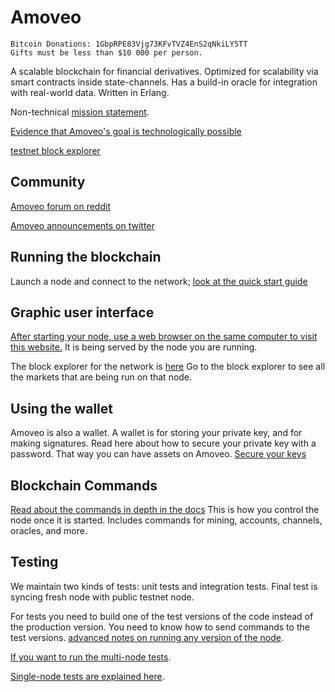 Amoveo
==========

```
Bitcoin Donations: 1GbpRPE83Vjg73KFvTVZ4EnS2qNkiLY5TT
Gifts must be less than $10 000 per person.
```

A scalable blockchain for financial derivatives.
Optimized for scalability via smart contracts inside state-channels.
Has a build-in oracle for integration with real-world data.
Written in Erlang.

Non-technical [mission statement](docs/mission_statement.md).

[Evidence that Amoveo's goal is technologically possible](docs/design/limit_order_in_channel.md)

[testnet block explorer](http://146.185.142.103:8080/explorer.html)

## Community

[Amoveo forum on reddit](https://www.reddit.com/r/Amoveo/)

[Amoveo announcements on twitter](https://twitter.com/zack_bitcoin)


## Running the blockchain

Launch a node and connect to the network; [look at the quick start guide](docs/getting-started/turn_it_on.md)


## Graphic user interface

[After starting your node, use a web browser on the same computer to visit this website.](http://localhost:8081/login.html)
It is being served by the node you are running.

The block explorer for the network is [here](http://146.185.142.103:8080/explorer.html)
Go to the block explorer to see all the markets that are being run on that node.


## Using the wallet

Amoveo is also a wallet. A wallet is for storing your private key, and for making signatures.
Read here about how to secure your private key with a password. That way you can have assets on Amoveo.
[Secure your keys](docs/api/securing_keys.md)


## Blockchain Commands

[Read about the commands in depth in the docs](docs/api/commands.md) This is how you control the node once it is started. Includes commands for mining, accounts, channels, oracles, and more.


## Testing

We maintain two kinds of tests: unit tests and integration tests. Final test is syncing fresh node with public testnet node.

For tests you need to build one of the test versions of the code instead of the production version. You need to know how to send commands to the test versions. [advanced notes on running any version of the node](docs/getting-started/build_intro.md).

[If you want to run the multi-node tests](/docs/merging-and-testing/testing.md).

[Single-node tests are explained here](/docs/merging-and-testing/unit_testing.md).
